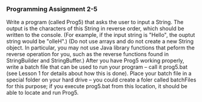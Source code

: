 
### Programming Assignment 2-5
Write a program (called Prog5) that asks the user to input a String. The output is the
characters of this String in reverse order, which should be written to the console. (For
example, if the input string is "Hello", the ouptut string would be "olleH".) (Do not use
arrays and do not create a new String object. In particular, you may not use Java library
functions that peform the reverse operation for you, such as the reverse functions found
in StringBuilder and StringBuffer.)
After you have Prog5 working properly, write a batch file that can be used to run your
program – call it prog5.bat (see Lesson 1 for details about how this is done). Place your
batch file in a special folder on your hard drive – you could create a foler called
batchFiles for this purpose; if you execute prog5.bat from this location, it should be able
to locate and run Prog5.
